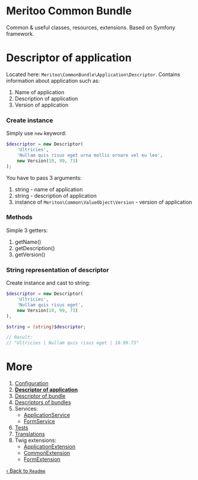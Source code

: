 # Meritoo Common Bundle

Common & useful classes, resources, extensions. Based on Symfony framework.

# Descriptor of application

Located here: `Meritoo\CommonBundle\Application\Descriptor`. Contains information about application such as:

1. Name of application
2. Description of application
3. Version of application

### Create instance

Simply use `new` keyword:

```php
$descriptor = new Descriptor(
    'Ultricies',
    'Nullam quis risus eget urna mollis ornare vel eu leo',
    new Version(10, 99, 73)
);
```

You have to pass 3 arguments:

1. string - name of application
2. string - description of application
3. instance of `Meritoo\Common\ValueObject\Version` - version of application

### Methods

Simple 3 getters:

1. getName()
2. getDescription()
3. getVersion()

### String representation of descriptor

Create instance and cast to string:

```php
$descriptor = new Descriptor(
    'Ultricies',
    'Nullam quis risus eget',
    new Version(10, 99, 73)
),

$string = (string)$descriptor;

// Result:
// "Ultricies | Nullam quis risus eget | 10.99.73"
```

# More

1. [Configuration](Configuration.md)
2. [**Descriptor of application**](Descriptor-of-application.md)
3. [Descriptor of bundle](Descriptor-of-bundle.md)
4. [Descriptors of bundles](Descriptors-of-bundles.md)
5. Services:
	- [ApplicationService](Services/ApplicationService.md)
	- [FormService](Services/FormService.md)
6. [Tests](Tests.md)
7. [Translations](Translations.md)
8. Twig extensions:
	- [ApplicationExtension](Twig-Extensions/ApplicationExtension.md)
	- [CommonExtension](Twig-Extensions/CommonExtension.md)
	- [FormExtension](Twig-Extensions/FormExtension.md)

[&lsaquo; Back to `Readme`](../README.md)
